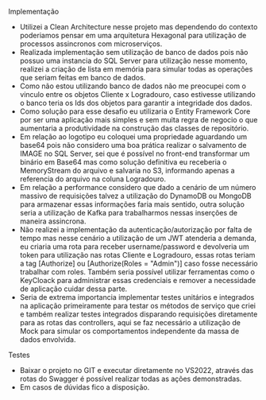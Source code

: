 Implementação

* Utilizei a Clean Architecture nesse projeto mas dependendo do contexto poderiamos pensar em uma arquitetura Hexagonal para utilização de processos assincronos com microserviços. 
* Realizada implementação sem utilização de banco de dados pois não possuo uma instancia do SQL Server para utilização nesse momento, realizei a criação de lista em memória para simular todas as operações que seriam feitas em banco de dados.
* Como não estou utilizando banco de dados não me preocupei com o vinculo entre os objetos Cliente x Logradouro, caso estivesse utilizando o banco teria os Ids dos objetos para garantir a integridade dos dados.
* Como solução para esse desafio eu utilizaria o Entity Framework Core por ser uma aplicação mais simples e sem muita regra de negocio o que aumentaria a produtividade na construção das classes de repositório.
* Em relação ao logotipo eu coloquei uma propriedade aguardando um base64 pois não considero uma boa prática realizar o salvamento de IMAGE no SQL Server, sei que é possível no front-end transformar um binário em Base64 mas como solução definitiva eu receberia o MemoryStream do arquivo e salvaria no S3, informando apenas a referencia do arquivo na coluna Logradouro.
* Em relação a performance considero que dado a cenário de um número massivo de requisições talvez a utilização do DynamoDB ou MongoDB para armazenar essas informações faria mais sentido, outra solução seria a utilização de Kafka para trabalharmos nessas inserções de maneira assincrona.
* Não realizei a implementação da autenticação/autorização por falta de tempo mas nesse cenário a utilização de um JWT atenderia a demanda, eu criaria uma rota para receber username/password e devolveria um token para utilização nas rotas Cliente e Logradouro, essas rotas teriam a tag [Authorize] ou [Authorize(Roles = "Admin")] caso fosse necessário trabalhar com roles. Também seria possível utilizar ferramentas como o KeyCloack para administrar essas credenciais e remover a necessidade de aplicação cuidar dessa parte.
* Seria de extrema importancia implementar testes unitários e integrados na aplicação primeiramente para testar os métodos de serviço que criei e também realizar testes integrados disparando requisições diretamente para as rotas das controllers, aqui se faz necessário a utilização de Mock para simular os comportamentos independente da massa de dados envolvida.

Testes

* Baixar o projeto no GIT e executar diretamente no VS2022, através das rotas do Swagger é possível realizar todas as ações demonstradas.
* Em casos de dúvidas fico a disposição.
